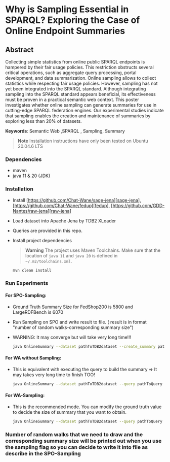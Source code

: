 # Why is Sampling Essential in SPARQL? Exploring the Case of Online Endpoint Summaries

## Abstract

Collecting simple statistics from online public SPARQL
endpoints is hampered by their fair usage policies. This restriction
obstructs several critical operations, such as aggregate query
processing, portal development, and data summarization. Online sampling allows
to collect statistics while respecting fair usage policies. However, sampling has not yet been  integrated into the
SPARQL standard. Although integrating sampling into the SPARQL
standard appears beneficial, its effectiveness must be proven in a
practical semantic web context. This poster investigates whether online sampling can
generate summaries for use in cutting-edge SPARQL federation
engines. Our experimental studies indicate that sampling enables the
creation and maintenance of summaries by exploring less than 20\% of datasets.

**Keywords**: Semantic Web ,SPARQL , Sampling, Summary


> **Note**
> Installation instructions have only been tested on Ubuntu 20.04.6 LTS

### Dependencies

- maven
- java 11 & 20 (JDK)

### Installation

- Install [https://github.com/Chat-Wane/sage-jena][sage-jena],[https://github.com/Chat-Wane/fedup][fedup], [https://github.com/GDD-Nantes/raw-jena][raw-jena]

- Load dataset into Apache Jena by TDB2 XLoader

- Queries are provided in this repo.

- Install project dependencies

    > **Warning**
    > The project uses Maven Toolchains. Make sure that the location of `java 11` and `java 20` is defined in `~/.m2/toolchains.xml`. 
  
    ```bash
    mvn clean install
    ```

### Run Experiments

#### For SPO-Sampling:

- Ground Truth Summary Size for FedShop200 is 5800 and LargeRDFBench is 6070
- Run Sampling on SPO and write result to file. ( result is in format "number of random walks-corresponding summary size")
- WARNING: It may converge but will take very long time!!!

    ```bash
  java OnlineSummary --dataset pathToTDB2dataset --create_summary pathToNewSummary --GT groundtruth --spo --sampling > result.txt
    ```
#### For WA without Sampling:

- This is equivalent with executing the query to build the summary => It may takes very long time to finish TOO!

    ```bash
  java OnlineSummary --dataset pathToTDB2dataset --query pathToQuery --create_summary pathToNewSummary --wa 
    ```

#### For WA-Sampling:

- This is the recommended mode. You can modify the ground truth value to decide the size of summary that you want to obtain.

    ```bash
  java OnlineSummary --dataset pathToTDB2dataset --query pathToQuery --create_summary pathToNewSummary --wa --sampling
    ```
  

### Number of random walks that we need to draw and the corresponding summary size will be printed out when you use the sampling flag so you can decide to write it into file as describe in the SPO-Sampling
